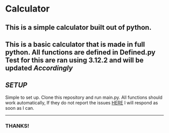 ﻿# Calculator
This is a simple calculator built out of python.
---------------------------------------------------------------
This is a basic calculator that is made in full python. All functions are defined in Defined.py
Test for this are ran using 3.12.2 and will be updated *Accordingly*
-----

## *SETUP*

Simple to set up. Clone this repository and run main.py. All functions should work automatically, If they do not report the issues [HERE](https://github.com/ram111222/Calculator/issues)
I will respond as soon as I can. 

----
### THANKS!
